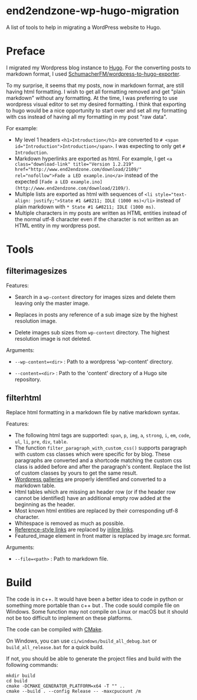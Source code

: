 # end2endzone-wp-hugo-migration

A list of tools to help in migrating a WordPress website to Hugo.

# Preface

I migrated my Wordpress blog instance to [Hugo](https://gohugo.io/). For the converting posts to markdown format, I used [SchumacherFM/wordpress-to-hugo-exporter](https://github.com/SchumacherFM/wordpress-to-hugo-exporter).

To my surprise, it seems that my posts, now in markdown format, are still having html formatting. I wish to get all formatting removed and get "plain markdown" without any formatting. At the time, I was preferring to use wordpress visual editor to set my desired formatting. I think that exporting to hugo would be a nice opportunity to start over and set all my formatting with css instead of having all my formatting in my post "raw data".

For example:

- My level 1 headers `<h1>Introduction</h1>` are converted to `# <span id="Introduction">Introduction</span>`. I was expecting to only get `# Introduction`.
- Markdown hyperlinks are exported as html. For example, I get `<a class="download-link" title="Version 1.2.219" href="http://www.end2endzone.com/download/2109/" rel="nofollow">Fade a LED example.ino</a>` instead of the expected `[Fade a LED example.ino](http://www.end2endzone.com/download/2109/)`.
- Multiple lists are exported as html with sequences of `<li style="text-align: justify;">State #1 &#8211; IDLE (1000 ms)</li>` instead of plain markdown with `* State #1 &#8211; IDLE (1000 ms)`.
- Multiple characters in my posts are written as HTML entities instead of the normal utf-8 character even if the character is not written as an HTML entity in my wordpress post.

# Tools

## filterimagesizes

Features:

* Search in a `wp-content` directory for images sizes and delete them leaving only the master image.

* Replaces in posts any reference of a sub image size by the highest resolution image.

* Delete images sub sizes from `wp-content` directory. The highest resolution image is not deleted.

Arguments:

* `--wp-content=<dir>` : Path to a wordpress 'wp-content' directory.

* `--content=<dir>` : Path to the 'content' directory of a Hugo site repository.

## filterhtml

Replace html formatting in a markdown file by native markdown syntax.

Features:

* The following html tags are supported: `span`, `p`, `img`, `a`, `strong`, `i`, `em`, `code`, `ul`, `li`, `pre`, `div`, `table`.
* The function `filter_paragraph_with_custom_css()` supports paragraph with custom css classes which were specific for by blog. These paragraphs are converted and a shortcode matching the custom css class is added before and after the paragraph's content. Replace the list of custom classes by yours to get the same result.
* [Wordpress galleries](https://wordpress.org/support/article/the-wordpress-gallery/) are properly identified and converted to a markdown table.
* Html tables which are missing an header row (or if the header row cannot be identified) have an additional empty row added at the beginning as the header.
* Most known html entities are replaced by their corresponding utf-8 character.
* Whitespace is removed as much as possible.
* [Reference-style links](https://www.markdownguide.org/basic-syntax/#reference-style-links) are replaced by [inline links](https://www.markdownguide.org/basic-syntax/#formatting-links).
* Featured_image element in front matter is replaced by image.src format.

Arguments:

* `--file=<path>` : Path to markdown file.

# Build

The code is in c++. It would have been a better idea to code in python or something more portable than c++ but . The code sould compile file on Windows. Some function may not compile on Linux or macOS but it should not be too difficult to implement on these platforms.

The code can be compiled with [CMake](https://cmake.org/).

On Windows, you can use `ci/windows/build_all_debug.bat` or `build_all_release.bat` for a quick build.

If not, you should be able to generate the project files and build with the following commands:

```batch
mkdir build
cd build
cmake -DCMAKE_GENERATOR_PLATFORM=x64 -T "" ..
cmake --build . --config Release -- -maxcpucount /m
```

